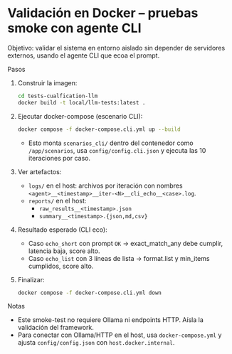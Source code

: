 # Validación en Docker – pruebas smoke con agente CLI

Objetivo: validar el sistema en entorno aislado sin depender de servidores externos, usando el agente CLI que ecoa el prompt.

Pasos
1) Construir la imagen:
   ```bash
   cd tests-cualfication-llm
   docker build -t local/llm-tests:latest .
   ```

2) Ejecutar docker-compose (escenario CLI):
   ```bash
   docker compose -f docker-compose.cli.yml up --build
   ```
   - Esto monta `scenarios_cli/` dentro del contenedor como `/app/scenarios`, usa `config/config.cli.json` y ejecuta las 10 iteraciones por caso.

3) Ver artefactos:
   - `logs/` en el host: archivos por iteración con nombres `<agent>__<timestamp>__iter-<N>__cli_echo__<case>.log`.
   - `reports/` en el host:
     - `raw_results__<timestamp>.json`
     - `summary__<timestamp>.{json,md,csv}`

4) Resultado esperado (CLI eco):
   - Caso `echo_short` con prompt `OK` → exact_match_any debe cumplir, latencia baja, score alto.
   - Caso `echo_list` con 3 líneas de lista → format.list y min_items cumplidos, score alto.

5) Finalizar:
   ```bash
   docker compose -f docker-compose.cli.yml down
   ```

Notas
- Este smoke-test no requiere Ollama ni endpoints HTTP. Aísla la validación del framework.
- Para conectar con Ollama/HTTP en el host, usa `docker-compose.yml` y ajusta `config/config.json` con `host.docker.internal`.
